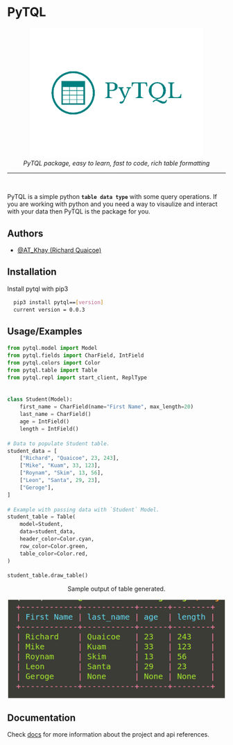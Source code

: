 
# PyTQL

<center>
<img src="./docs/pyt.png" alt="PyTQL Logo" width="400" />
</center>

<center>
<i>PyTQL package, easy to learn, fast to code, rich table formatting</i>
</center>

---
<br>

PyTQL is a simple python **``table data type``** with some query operations.
If you are working with python and you need a way to visaulize and interact with 
your data then PyTQL is the package for you.


## Authors

- [@AT_Khay (Richard Quaicoe)](https://github.com/Attakay78/)


## Installation

Install pytql with pip3

```bash
  pip3 install pytql==[version]
  current version = 0.0.3
```
    
## Usage/Examples

```python
from pytql.model import Model
from pytql.fields import CharField, IntField
from pytql.colors import Color
from pytql.table import Table
from pytql.repl import start_client, ReplType


class Student(Model):
    first_name = CharField(name="First Name", max_length=20)
    last_name = CharField()
    age = IntField()
    length = IntField()

# Data to populate Student table.
student_data = [
    ["Richard", "Quaicoe", 23, 243],
    ["Mike", "Kuam", 33, 123],
    ["Roynam", "Skim", 13, 56],
    ["Leon", "Santa", 29, 23],
    ["Geroge"],
]

# Example with passing data with `Student` Model.
student_table = Table(
    model=Student,
    data=student_data,
    header_color=Color.cyan,
    row_color=Color.green,
    table_color=Color.red,
)

student_table.draw_table()
```

<center>
Sample output of table generated.<br><br>
<img src="./docs/student_table.png" alt="Student Table" width="500" />
</center>



## Documentation

Check [docs](https://attakay78.github.io/Pytql/) for more information about the project and api references.